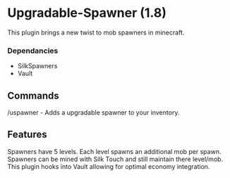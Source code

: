 # Upgradable-Spawner (1.8)
This plugin brings a new twist to mob spawners in minecraft.

### Dependancies 
- SilkSpawners
- Vault

## Commands
/uspawner - Adds a upgradable spawner to your inventory.

## Features

Spawners have 5 levels. Each level spawns an additional mob per spawn. Spawners can be mined with Silk Touch and still maintain there level/mob. This plugin hooks into Vault allowing for optimal economy integration. 

